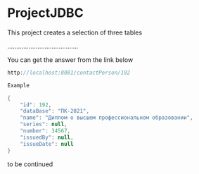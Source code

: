 # ProjectJDBC

This project creates a selection of three tables

........................................

You can get the answer from the link below

```java
http://localhost:8081/contactPerson/192

Example

{
    "id": 192,
    "dataBase": "ПК-2021",
    "name": "Диплом о высшем профессиональном образовании",
    "series": null,
    "number": 34567,
    "issuedBy": null,
    "issueDate": null
}
```

to be continued
